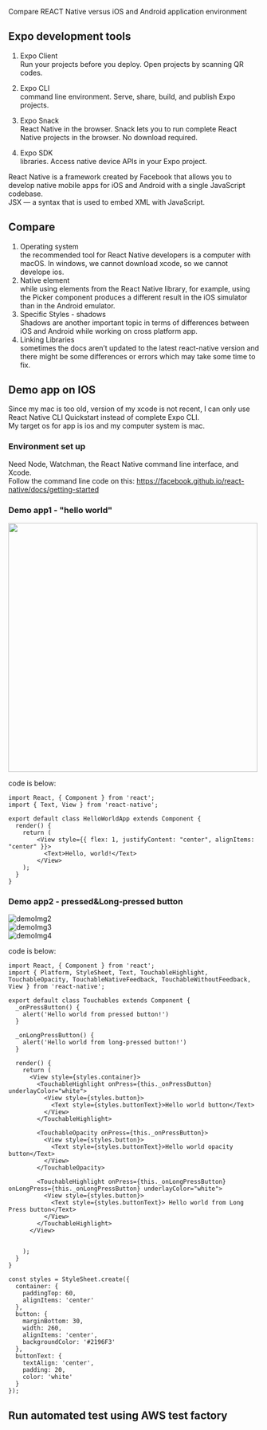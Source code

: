 Compare REACT Native versus iOS and Android application environment           

## Expo development tools        
1. Expo Client    
Run your projects before you deploy. Open projects by scanning QR codes.     

2. Expo CLI     
command line environment. Serve, share, build, and publish Expo projects.     

3. Expo Snack    
React Native in the browser. Snack lets you to run complete React Native projects in the browser. No download required.    

4. Expo SDK    
libraries. Access native device APIs in your Expo project.      


React Native is a framework created by Facebook that allows you to develop native mobile apps for iOS and Android with a single JavaScript codebase.    
JSX — a syntax that is used to embed XML with JavaScript.    

## Compare   
1. Operating system    
the recommended tool for React Native developers is a computer with macOS. In windows, we cannot download xcode, so we cannot develope ios.        
2. Native element    
while using elements from the React Native library, for example, using the Picker component produces a different result in the iOS simulator than in the Android emulator.     
3. Specific Styles - shadows    
Shadows are another important topic in terms of differences between iOS and Android while working on cross platform app.      
4. Linking Libraries    
sometimes the docs aren’t updated to the latest react-native version and there might be some differences or errors which may take some time to fix.    

## Demo app on IOS
Since my mac is too old, version of my xcode is not recent, I can only use React Native CLI Quickstart instead of complete Expo CLI.    
My target os for app is ios and my computer system is mac.    

### Environment set up    
Need Node, Watchman, the React Native command line interface, and Xcode.     
Follow the command line code on this: https://facebook.github.io/react-native/docs/getting-started     

### Demo app1 - "hello world"     
<img src="https://github.com/zhou-1/State-Of-Art-Researches/blob/master/ReactNativeIOSANDROID/DemoImg/1.jpg" width="500">

code is below:
```
import React, { Component } from 'react';
import { Text, View } from 'react-native';

export default class HelloWorldApp extends Component {
  render() {
    return (
        <View style={{ flex: 1, justifyContent: "center", alignItems: "center" }}>
          <Text>Hello, world!</Text>
        </View>
    );
  }
}
```

### Demo app2 - pressed&Long-pressed button    
![demoImg2](https://github.com/zhou-1/State-Of-Art-Researches/blob/master/ReactNativeIOSANDROID/DemoImg/2.jpg)   
![demoImg3](https://github.com/zhou-1/State-Of-Art-Researches/blob/master/ReactNativeIOSANDROID/DemoImg/3.jpg)   
![demoImg4](https://github.com/zhou-1/State-Of-Art-Researches/blob/master/ReactNativeIOSANDROID/DemoImg/4.jpg)   

code is below:
```
import React, { Component } from 'react';
import { Platform, StyleSheet, Text, TouchableHighlight, TouchableOpacity, TouchableNativeFeedback, TouchableWithoutFeedback, View } from 'react-native';

export default class Touchables extends Component {
  _onPressButton() {
    alert('Hello world from pressed button!')
  }

  _onLongPressButton() {
    alert('Hello world from long-pressed button!')
  }

  render() {
    return (
      <View style={styles.container}>
        <TouchableHighlight onPress={this._onPressButton} underlayColor="white">
          <View style={styles.button}>
            <Text style={styles.buttonText}>Hello world button</Text>
          </View>
        </TouchableHighlight>
        
        <TouchableOpacity onPress={this._onPressButton}>
          <View style={styles.button}>
            <Text style={styles.buttonText}>Hello world opacity button</Text>
          </View>
        </TouchableOpacity>
        
        <TouchableHighlight onPress={this._onLongPressButton} onLongPress={this._onLongPressButton} underlayColor="white">
          <View style={styles.button}>
            <Text style={styles.buttonText}> Hello world from Long Press button</Text>
          </View>
        </TouchableHighlight>
      </View>
      
      
    );
  }
}

const styles = StyleSheet.create({
  container: {
    paddingTop: 60,
    alignItems: 'center'
  },
  button: {
    marginBottom: 30,
    width: 260,
    alignItems: 'center',
    backgroundColor: '#2196F3'
  },
  buttonText: {
    textAlign: 'center',
    padding: 20,
    color: 'white'
  }
});

```


## Run automated test using AWS test factory    


